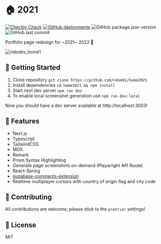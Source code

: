 # 🏠 2021

[![Checkly Check](https://api.checklyhq.com/v1/badges/checks/21e59cb6-4354-4670-8939-1c0995d518bc?responseTime=false)](https://checklyhq.com)
[![GitHub deployments](https://img.shields.io/github/deployments/ndom91/home2021/Production?label=vercel&logo=vercel&style=flat-square)](https://ndo.dev)
![GitHub package.json version](https://img.shields.io/github/package-json/v/ndom91/home2021?style=flat-square)
![GitHub last commit](https://img.shields.io/github/last-commit/ndom91/home2021?style=flat-square)

Portfolio page redesign for ~2021~ 2022 🎉

![ndodev_home1](https://user-images.githubusercontent.com/7415984/159139427-bbddb88e-25f9-4933-af6f-def4f5b136e0.gif)

## 🚀 Getting Started

1. Clone repository `git clone https://github.com/ndom91/home2021`
2. Install dependencies `cd home2021 && npm install`
3. Start next dev server `npm run dev`
4. To enable local screenshot generation use `npm run dev:local`

Now you should have a dev server available at http://localhost:3003!

## 🔩 Features

- Next.js
- Typescript
- TailwindCSS
- MDX
- Remark
- Prism Syntax Highlighting
- Generate page screenshots on-demand (Playwright API Route)
- React-Spring
- [supabase-comments-extension](https://github.com/malerba118/supabase-comments-extension)
- Realtime multiplayer cursors with country of origin flag and city code

## 🚧 Contributing

All contributions are welcome, please stick to the `prettier` settings!

## 📖 License

MIT
